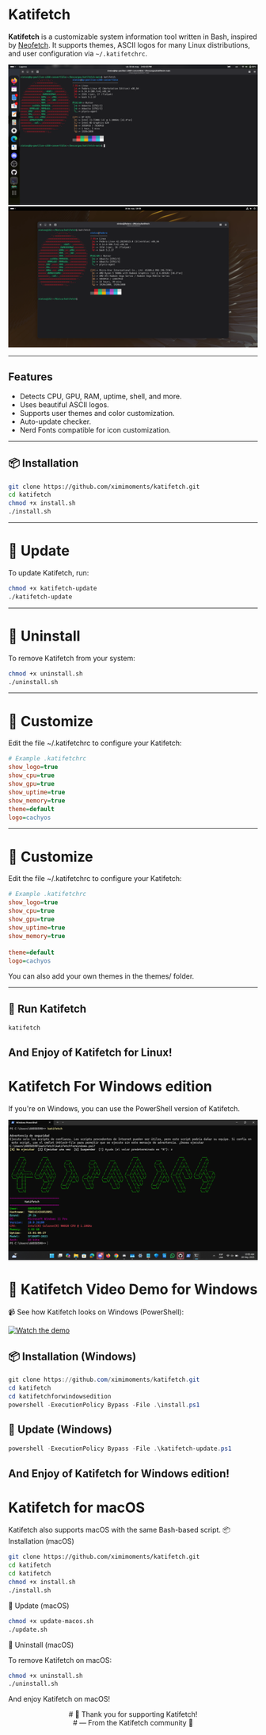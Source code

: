 
# Katifetch

**Katifetch** is a customizable system information tool written in Bash, inspired by [Neofetch](https://github.com/dylanaraps/neofetch). It supports themes, ASCII logos for many Linux distributions, and user configuration via `~/.katifetchrc`.

![Screenshot](https://raw.githubusercontent.com/ximimoments/katifetch/main/screenshots/katifetch.png)  
![Screenshot](https://raw.githubusercontent.com/ximimoments/katifetch/main/screenshots/katifetchv2.png)

---

## Features

- Detects CPU, GPU, RAM, uptime, shell, and more.
- Uses beautiful ASCII logos.
- Supports user themes and color customization.
- Auto-update checker.
- Nerd Fonts compatible for icon customization.

---

## 📦 Installation

```bash
git clone https://github.com/ximimoments/katifetch.git
cd katifetch
chmod +x install.sh
./install.sh
```
---

# 🔄 Update

To update Katifetch, run:
```bash
chmod +x katifetch-update
./katifetch-update
```
---

# 🧼 Uninstall

To remove Katifetch from your system:

```bash
chmod +x uninstall.sh
./uninstall.sh
```
---

# 🎨 Customize

Edit the file ~/.katifetchrc to configure your Katifetch:
```ini
# Example .katifetchrc  
show_logo=true  
show_cpu=true  
show_gpu=true  
show_uptime=true  
show_memory=true  
theme=default  
logo=cachyos  
```
---

# 🎨 Customize

Edit the file ~/.katifetchrc to configure your Katifetch:

```ini
# Example .katifetchrc
show_logo=true
show_cpu=true
show_gpu=true
show_uptime=true
show_memory=true

theme=default
logo=cachyos
```
You can also add your own themes in the themes/ folder.

---

## 🚀 Run Katifetch
```bash
katifetch
```
## And Enjoy of Katifetch for Linux!

#

# Katifetch For Windows edition

If you're on Windows, you can use the PowerShell version of Katifetch.

![Screenshot](https://raw.githubusercontent.com/ximimoments/katifetch/main/screenshots/katifetchforwindowsedition.png)

# 🎥 Katifetch Video Demo for Windows

📹 See how Katifetch looks on Windows (PowerShell):

[![Watch the demo](https://img.youtube.com/vi/Y01yuxDgzY4/0.jpg)](https://www.youtube.com/watch?v=Y01yuxDgzY4)

## 📦 Installation (Windows)

```powershell
git clone https://github.com/ximimoments/katifetch.git
cd katifetch
cd katifetchforwindowsedition
powershell -ExecutionPolicy Bypass -File .\install.ps1
```

## 🔄 Update (Windows)

```powershell
powershell -ExecutionPolicy Bypass -File .\katifetch-update.ps1
```
## And Enjoy of Katifetch for Windows edition!



# Katifetch for macOS

Katifetch also supports macOS with the same Bash-based script.
📦 Installation (macOS)

```bash
git clone https://github.com/ximimoments/katifetch.git  
cd katifetch  
cd katifetch
chmod +x install.sh  
./install.sh  
```

🔄 Update (macOS)

```bash
chmod +x update-macos.sh  
./update.sh  
```

🧼 Uninstall (macOS)

To remove Katifetch on macOS:
```bash
chmod +x uninstall.sh  
./uninstall.sh  
```

And enjoy Katifetch on macOS!

<p align="center">
  # 🙏 Thank you for supporting Katifetch!  
  <br>
  # — From the Katifetch community 💙
</p>
